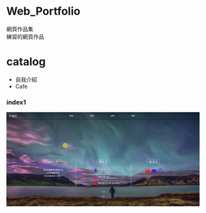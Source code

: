 # Web_Portfolio
網頁作品集<br>
練習的網頁作品
# catalog
* 自我介紹<br>
* Cafe
### index1<br>
![](https://github.com/HzYu/Web_Portfolio/blob/master/index1/Pic/index1.gif)
